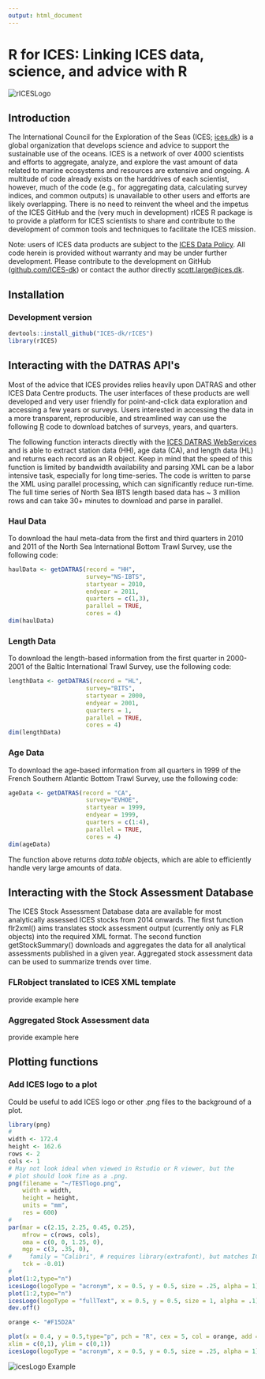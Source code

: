 ```yaml
---
output: html_document
---
```

# R for ICES: Linking ICES data, science, and advice with R

![rICESLogo](rICESlogo.png)

## Introduction
The International Council for the Exploration of the Seas (ICES; [ices.dk](http://www.ices.dk/)) is a global organization that develops science and advice to support the sustainable use of the oceans. ICES is a network of over 4000 scientists and efforts to aggregate, analyze, and explore the vast amount of data related to marine ecosystems and resources are extensive and ongoing. A multitude of code already exists on the harddrives of each scientist, however, much of the code (e.g., for aggregating data, calculating survey indices, and  common outputs) is unavailable to other users and efforts are likely overlapping. There is no need to reinvent the wheel and the impetus of the ICES GitHub and the (very much in development) rICES R package is to provide a platform for ICES scientists to share and contribute to the development of common tools and techniques to facilitate the ICES mission. 

Note: users of ICES data products are subject to the [ICES Data Policy](http://www.ices.dk/marine-data/Documents/ICES_Data_Policy_2012.pdf). All code herein is provided without warranty and may be under further development. Please contribute to the development on GitHub ([github.com/ICES-dk](https://github.com/ICES-dk)) or contact the author directly <scott.large@ices.dk>.

## Installation

### Development version
```r
devtools::install_github("ICES-dk/rICES")
library(rICES)
```

## Interacting with the DATRAS API's
Most of the advice that ICES provides relies heavily upon DATRAS and other ICES Data Centre products. The user interfaces of these products are well developed and very user friendly for point-and-click data exploration and accessing a few years or surveys. Users interested in accessing the data in a more transparent, reproducible, and streamlined way can use the following [R](http://cran.r-project.org/) code to download batches of surveys, years, and quarters.

The following function interacts directly with the [ICES DATRAS WebServices](https://datras.ices.dk/WebServices/DATRASWebService.asmx) and is able to extract station data (HH), age data (CA), and length data (HL) and returns each record as an R object. Keep in mind that the speed of this function is limited by bandwidth availability and parsing XML can be a labor intensive task, especially for long time-series. The code is written to parse the XML using parallel processing, which can significantly reduce run-time. The full time series of North Sea IBTS length based data has ~ 3 million rows and can take 30+ minutes to download and parse in parallel.

### Haul Data
To download the haul meta-data from the first and third quarters in 2010 and 2011 of the North Sea International Bottom Trawl Survey, use the following code:
```r 
haulData <- getDATRAS(record = "HH",
                      survey="NS-IBTS",
                      startyear = 2010,
                      endyear = 2011,
                      quarters = c(1,3),
                      parallel = TRUE,
                      cores = 4)
dim(haulData)
```

### Length Data
To download the length-based information from the first quarter in 2000-2001 of the Baltic International Trawl Survey, use the following code:
```r 
lengthData <- getDATRAS(record = "HL",
                      survey="BITS",
                      startyear = 2000,
                      endyear = 2001,
                      quarters = 1,
                      parallel = TRUE,
                      cores = 4)
dim(lengthData)
```

### Age Data
To download the age-based information from all quarters in 1999 of the French Southern Atlantic Bottom Trawl Survey, use the following code:
```r
ageData <- getDATRAS(record = "CA",
                      survey="EVHOE",
                      startyear = 1999,
                      endyear = 1999,
                      quarters = c(1:4),
                      parallel = TRUE,
                      cores = 4)
dim(ageData)
```

The function above returns *data.table* objects, which are able to efficiently handle very large amounts of data. 

## Interacting with the Stock Assessment Database
The ICES Stock Assessment Database data are available for most analytically assessed ICES stocks from 2014 onwards. The first function flr2xml() aims translates stock assessment output (currently only as FLR objects) into the required XML format. The second function getStockSummary() downloads and aggregates the data for all analytical assessments published in a given year. Aggregated stock assessment data can be used to summarize trends over time. 

### FLRobject translated to ICES XML template

provide example here

### Aggregated Stock Assessment data

provide example here

## Plotting functions

### Add ICES logo to a plot
Could be useful to add ICES logo or other .png files to the background of a plot.

```r
library(png)
#
width <- 172.4
height <- 162.6
rows <- 2
cols <- 1
# May not look ideal when viewed in Rstudio or R viewer, but the
# plot should look fine as a .png.
png(filename = "~/TESTlogo.png",
    width = width,
    height = height,
    units = "mm",
    res = 600)
#
par(mar = c(2.15, 2.25, 0.45, 0.25),
    mfrow = c(rows, cols),
    oma = c(0, 0, 1.25, 0),
    mgp = c(3, .35, 0),
#     family = "Calibri", # requires library(extrafont), but matches ICES Advice format
    tck = -0.01)
#
plot(1:2,type="n")
icesLogo(logoType = "acronym", x = 0.5, y = 0.5, size = .25, alpha = 1)
plot(1:2,type="n")
icesLogo(logoType = "fullText", x = 0.5, y = 0.5, size = 1, alpha = .1)
dev.off()

orange <- "#F15D2A"

plot(x = 0.4, y = 0.5,type="p", pch = "R", cex = 5, col = orange, add = T,
xlim = c(0,1), ylim = c(0,1))
icesLogo(logoType = "acronym", x = 0.5, y = 0.5, size = .25, alpha = 1)

```
![icesLogo Example](TESTlogo.png)
